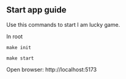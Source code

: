 <h2>Start app guide</h2>

Use this commands to start I am lucky game.

In root

```make init```

```make start```

Open browser: http://localhost:5173